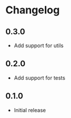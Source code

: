 # Changelog

## 0.3.0
- Add support for utils

## 0.2.0
- Add support for tests

## 0.1.0
- Initial release
